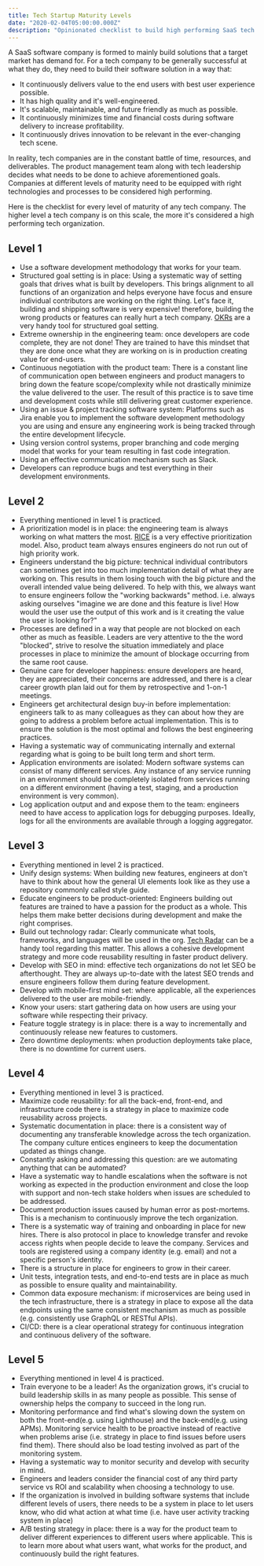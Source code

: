 ```yaml
---
title: Tech Startup Maturity Levels
date: "2020-02-04T05:00:00.000Z"
description: "Opinionated checklist to build high performing SaaS tech teams"
---
```


A SaaS software company is formed to mainly build solutions that a target market has demand for. For a tech company to be 
generally successful at what they do, they need to build their software solution in a way that: 

* It continuously delivers value to the end users with best user experience possible.
* It has high quality and it's well-engineered.
* It's scalable, maintainable, and future friendly as much as possible.
* It continuously minimizes time and financial costs during software delivery to increase profitability.
* It continuously drives innovation to be relevant in the ever-changing tech scene.

In reality, tech companies are in the constant battle of time, resources, and deliverables. The product management
team along with tech leadership decides what needs to be done to achieve aforementioned goals. Companies at different
levels of maturity need to be equipped with right technologies and processes to be considered high performing. 

Here is the checklist for every level of maturity of any tech company. The higher level a tech company is on this scale,
the more it's considered a high performing tech organization.

## Level 1
* Use a software development methodology that works for your team.
* Structured goal setting is in place: Using a systematic way of setting goals that drives what is built by developers.
 This brings alignment to all functions of an organization and helps everyone have focus and ensure individual 
 contributors are working on the right thing. Let's face it, building and shipping software is very expensive! therefore,
 building the wrong products or features can really hurt a tech company. [OKRs](https://www.goodreads.com/book/show/39286958-measure-what-matters) 
 are a very handy tool for structured goal setting.
* Extreme ownership in the engineering team: once developers are code complete, they are not done! They are trained to 
have this mindset that they are done once what they are working on is in production creating value for end-users.
* Continuous negotiation with the product team: There is a constant line 
of communication open between engineers and product managers to bring down the feature scope/complexity while not 
drastically minimize the value delivered to the user. The result of this practice is to save time and development costs
while still delivering great customer experience.  
* Using an issue & project tracking software system: Platforms such as Jira enable you to implement the software 
development methodology you are using and ensure any engineering work is being tracked through the entire development
lifecycle.    
* Using version control systems, proper branching and code merging model that works for your team resulting in fast code
integration.
* Using an effective communication mechanism such as Slack.
* Developers can reproduce bugs and test everything in their development environments.
## Level 2
* Everything mentioned in level 1 is practiced.
* A prioritization model is in place: the engineering team is always working on what matters the most. [RICE](https://www.intercom.com/blog/rice-simple-prioritization-for-product-managers/) 
is a very effective prioritization model. Also, product team always ensures engineers do not run out of high priority
work.
* Engineers understand the big picture: technical individual contributors can sometimes get into too much implementation
detail of what they are working on. This results in them losing touch with the big picture and the overall intended value
being delivered. To help with this, we always want to ensure engineers follow the "working backwards" method. i.e. always
asking ourselves "imagine we are done and this feature is live! How would the user use the output of this work and is it 
creating the value the user is looking for?"
* Processes are defined in a way that people are not blocked on each other as much as feasible. Leaders are very 
attentive to the the word "blocked", strive to resolve the situation immediately and place processes in place to minimize
the amount of blockage occurring from the same root cause.
* Genuine care for developer happiness: ensure developers are heard, they are appreciated, their concerns are addressed,
and there is a clear career growth plan laid out for them by retrospective and 1-on-1 meetings. 
* Engineers get architectural design buy-in before implementation: engineers talk to as many colleagues as they can about
how they are going to address a problem before actual implementation. This is to ensure the solution is the most optimal 
and follows the best engineering practices.
* Having a systematic way of communicating internally and external regarding what is going to be built long term and 
short term.
* Application environments are isolated: Modern software systems can consist of many different services. Any instance of
any service running in an environment should be completely isolated from services running on a different environment
(having a test, staging, and a production environment is very common).
* Log application output and and expose them to the team: engineers need to have access to application logs for
debugging purposes. Ideally, logs for all the environments are available through a logging aggregator. 
## Level 3
* Everything mentioned in level 2 is practiced.
* Unify design systems: When building new features, engineers at don't have to think about how the general UI elements 
look like as they use a repository commonly called style guide. 
* Educate engineers to be product-oriented: Engineers building out features are trained to have a passion for the product
as a whole. This helps them make better decisions during development and make the right comprises.
* Build out technology radar: Clearly communicate what tools, frameworks, and languages will be used in the org. 
[Tech Radar](https://www.thoughtworks.com/radar) can be a handy tool regarding this matter. This allows a cohesive 
development strategy and more code reusability resulting in faster product delivery. 
* Develop with SEO in mind: effective tech organizations do not let SEO be afterthought. They are always up-to-date with
 the latest SEO trends and ensure engineers follow them during feature development.  
* Develop with mobile-first mind set: where applicable, all the experiences delivered to the user are mobile-friendly.
* Know your users: start gathering data on how users are using your software while respecting their privacy.
* Feature toggle strategy is in place: there is a way to incrementally and continuously release new features to 
  customers. 
* Zero downtime deployments: when production deployments take place, there is no downtime for current users.
## Level 4
* Everything mentioned in level 3 is practiced.
* Maximize code reusability: for all the back-end, front-end, and infrastructure code there is a strategy in 
place to maximize code reusability across projects.  
* Systematic documentation in place: there is a consistent way of documenting any transferable knowledge across the tech
 organization. The company culture entices engineers to keep the documentation updated as things change.
* Constantly asking and addressing this question: are we automating anything that can be automated?
* Have a systematic way to handle escalations when the software is not working as expected in the production environment
and close the loop with support and non-tech stake holders when issues are scheduled to be addressed. 
* Document production issues caused by human error as post-mortems. This is a mechanism to continuously improve the tech
organization.
* There is a systematic way of training and onboarding in place for new hires. There is also protocol in place to 
knowledge transfer and revoke access rights when people decide to leave the company. Services and tools are registered
using a company identity (e.g. email) and not a specific person's identity. 
* There is a structure in place for engineers to grow in their career.
* Unit tests, integration tests, and end-to-end tests are in place as much as possible to ensure quality and 
maintainability.
* Common data exposure mechanism: if microservices are being used in the tech infrastructure, there is a strategy in 
place to expose all the data endpoints using the same consistent mechanism as much as possible (e.g. consistently use 
GraphQL or RESTful APIs).
* CI/CD: there is a clear operational strategy for continuous integration and continuous delivery of the software.
## Level 5
* Everything mentioned in level 4 is practiced.
* Train everyone to be a leader! As the organization grows, it's crucial to build leadership skills in as many people as
possible. This sense of ownership helps the company to succeed in the long run.
* Monitoring performance and find what's slowing down the system on both the front-end(e.g. using Lighthouse) and the 
back-end(e.g. using APMs). Monitoring service health to be proactive instead of reactive when problems arise 
(i.e. strategy in place to find issues before users find them). There should also be load testing involved as part of 
the monitoring system. 
* Having a systematic way to monitor security and develop with security in mind.
* Engineers and leaders consider the financial cost of any third party service vs ROI and scalability when choosing a 
technology to use. 
* If the organization is involved in building software systems that include different levels of users, there needs to be
 a system in place to let users know, who did what action at what time (i.e. have user activity tracking system in place)
* A/B testing strategy in place: there is a way for the product team to deliver different experiences to different users
where applicable. This is to learn more about what users want, what works for the product, and continuously build the right features.  

